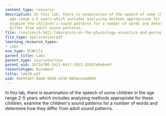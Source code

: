 ```yaml
---
content_type: resource
description: In this lab, there is examination of the speech of some children in the
  age range 2-5 years which includes analysing methods appropriate for these children,
  examine the children's sound patterns for a number of words and determine how they
  differ from adult sound patterns.
file: /courses/6-542j-laboratory-on-the-physiology-acoustics-and-perception-of-speech-fall-2005/49e9fa6f0a409d18e538085aceaa0089_lab10.pdf
file_type: application/pdf
learning_resource_types:
- Labs
ocw_type: OCWFile
parent_title: Labs
parent_type: CourseSection
parent_uid: 2b73a700-3d21-6417-3921-20167e6a6ee9
resourcetype: Document
title: lab10.pdf
uid: 49e9fa6f-0a40-9d18-e538-085aceaa0089
---
```

In this lab, there is examination of the speech of some children in the age range 2-5 years which includes analysing methods appropriate for these children, examine the children's sound patterns for a number of words and determine how they differ from adult sound patterns.

